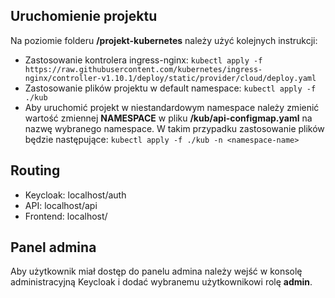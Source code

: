 ## Uruchomienie projektu
Na poziomie folderu **/projekt-kubernetes** należy użyć kolejnych instrukcji:
 * Zastosowanie kontrolera ingress-nginx: ``kubectl apply -f https://raw.githubusercontent.com/kubernetes/ingress-nginx/controller-v1.10.1/deploy/static/provider/cloud/deploy.yaml``
 * Zastosowanie plików projektu w default namespace: ``kubectl apply -f ./kub``
 * Aby uruchomić projekt w niestandardowym namespace należy zmienić wartość zmiennej **NAMESPACE** w pliku **/kub/api-configmap.yaml** na nazwę wybranego namespace. W takim przypadku zastosowanie plików będzie następujące: ``kubectl apply -f ./kub -n <namespace-name>``

## Routing
 * Keycloak: localhost/auth
 * API: localhost/api
 * Frontend: localhost/

## Panel admina
Aby użytkownik miał dostęp do panelu admina należy wejść w konsolę administracyjną Keycloak i dodać wybranemu użytkownikowi rolę **admin**.